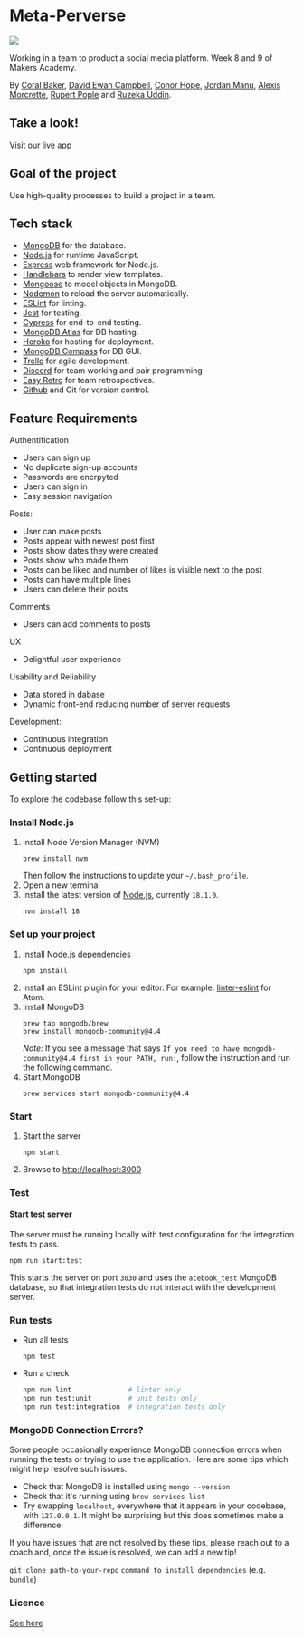 # Meta-Perverse

![](https://i.imgur.com/jKmKugF.png)

Working in a team to product a social media platform. Week 8 and 9 of Makers Academy.

By [Coral Baker](https://github.com/Coral-Ann), [David Ewan Campbell](https://github.com/Ramble-Tamble-70), [Conor Hope](https://github.com/Conor-Developer), [Jordan Manu](https://github.com/JordanManu), [Alexis Morcrette](https://github.com/almorcrette), [Rupert Pople](https://github.com/rupertpople) and [Ruzeka Uddin](https://github.com/R552-beep).

## Take a look!

[Visit our live app](https://acebook-metaperverse.herokuapp.com/)

## Goal of the project

Use high-quality processes to build a project in a team.

## Tech stack

- [MongoDB](https://www.mongodb.com/) for the database.
- [Node.js](https://nodejs.org/en/) for runtime JavaScript.
- [Express](https://expressjs.com/) web framework for Node.js.
- [Handlebars](https://handlebarsjs.com/) to render view templates.
- [Mongoose](https://mongoosejs.com) to model objects in MongoDB.
- [Nodemon](https://nodemon.io/) to reload the server automatically.
- [ESLint](https://eslint.org) for linting.
- [Jest](https://jestjs.io/) for testing.
- [Cypress](https://www.cypress.io/) for end-to-end testing.
- [MongoDB Atlas](https://www.mongodb.com/atlas/database) for DB hosting.
- [Heroko](https://www.heroku.com/what) for hosting for deployment.
- [MongoDB Compass](https://www.mongodb.com/products/compass) for DB GUI.
- [Trello](https://trello.com) for agile development.
- [Discord](https://discord.com/) for team working and pair programming
- [Easy Retro](https://easyretro.io/) for team retrospectives.
- [Github](https://github.com/) and Git for version control.

## Feature Requirements

Authentification
- Users can sign up
- No duplicate sign-up accounts
- Passwords are encrpyted
- Users can sign in
- Easy session navigation 

Posts:
- User can make posts
- Posts appear with newest post first
- Posts show dates they were created
- Posts show who made them
- Posts can be liked and number of likes is visible next to the post
- Posts can have multiple lines
- Users can delete their posts

Comments
- Users can add comments to posts

UX
- Delightful user experience

Usability and Reliability
- Data stored in dabase
- Dynamic front-end reducing number of server requests

Development:
- Continuous integration
- Continuous deployment

## Getting started

To explore the codebase follow this set-up:

### Install Node.js

1. Install Node Version Manager (NVM)
   ```
   brew install nvm
   ```
   Then follow the instructions to update your `~/.bash_profile`.
2. Open a new terminal
3. Install the latest version of [Node.js](https://nodejs.org/en/), currently `18.1.0`.
   ```
   nvm install 18
   ```

### Set up your project

1. Install Node.js dependencies
   ```
   npm install
   ```
2. Install an ESLint plugin for your editor. For example: [linter-eslint](https://github.com/AtomLinter/linter-eslint) for Atom.
3. Install MongoDB
   ```
   brew tap mongodb/brew
   brew install mongodb-community@4.4
   ```
   *Note:* If you see a message that says `If you need to have mongodb-community@4.4 first in your PATH, run:`, follow the instruction and run the following command.
4. Start MongoDB
   ```
   brew services start mongodb-community@4.4
   ```

### Start

1. Start the server
   ```
   npm start
   ```
2. Browse to [http://localhost:3000](http://localhost:3000)

### Test

#### Start test server

The server must be running locally with test configuration for the integration tests to pass.

```
npm run start:test
```

This starts the server on port `3030` and uses the `acebook_test` MongoDB database, so that integration tests do not interact with the development server.

### Run tests

- Run all tests
  ```
  npm test
  ```
- Run a check
  ```bash
  npm run lint              # linter only
  npm run test:unit         # unit tests only
  npm run test:integration  # integration tests only
  ```

### MongoDB Connection Errors?

Some people occasionally experience MongoDB connection errors when running the tests or trying to use the application. Here are some tips which might help resolve such issues.

- Check that MongoDB is installed using `mongo --version`
- Check that it's running using `brew services list`
- Try swapping `localhost`, everywhere that it appears in your codebase, with `127.0.0.1`. It might be surprising but this does sometimes make a difference.

If you have issues that are not resolved by these tips, please reach out to a coach and, once the issue is resolved, we can add a new tip!

`git clone path-to-your-repo`
`command_to_install_dependencies` (e.g. `bundle`)

### Licence

[See here]('/LICENSE')

